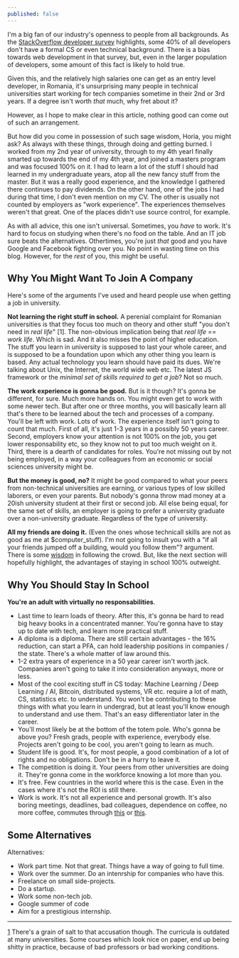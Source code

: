 ```yaml
---
published: false
---
```

I'm a big fan of our industry's openness to people from all backgrounds. As the [StackOverflow developer survey](http://stackoverflow.com/research/developer-survey-2016#developer-profile-education) highlights, some 40% of all developers don't have a formal CS or even technical background. There is a bias towards web development in that survey, but, even in the larger population of developers, some amount of this fact is likely to hold true.

Given this, and the relatively high salaries one can get as an entry level developer, in Romania, it's unsurprising many people in technical universities start working for tech companies sometime in their 2nd or 3rd years. If a degree isn't worth _that_ much, why fret about it?

However, as I hope to make clear in this article, nothing good can come out of such an arrangement.

But how did you come in possession of such sage wisdom, Horia, you might ask? As always with these things, through doing and getting burned. I worked from my 2nd year of university, through to my 4th yearI finally smarted up towards the end of my 4th year, and joined a masters program and was focused 100% on it. I had to learn a lot of the stuff I should had learned in my undergraduate years, atop all the new fancy stuff from the master. But it was a really good experience, and the knowledge I gathered there continues to pay dividends. On the other hand, one of the jobs I had during that time, I don't even mention on my CV. The other is usually not counted by employers as "work experience". The experiences themselves weren't that great. One of the places didn't use source control, for example.

As with all advice, this one isn't universal. Sometimes, you _have_ to work. It's hard to focus on studying when there's no food on the table. And an IT job sure beats the alternatives. Othertimes, you're just _that_ good and you have Google and Facebook fighting over you. No point in wasting time on this blog. However, for the _rest_ of you, this might be useful.

Why You Might Want To Join A Company
---

Here's some of the arguments I've used and heard people use when getting a job in university.

**Not learning the right stuff in school.** A perenial complaint for Romanian universities is that they focus too much on theory and other stuff "you don't need in _real life_" <a name="footnote1">[1]</a>. The non-obvious implication being that _real life == work life_. Which is sad. And it also misses the point of higher education. The stuff you learn in university is supposed to last your whole career, and is supposed to be a foundation upon which any other thing you learn is based. Any actual technology you learn should have paid its dues. We're talking about Unix, the Internet, the world wide web etc. The latest JS framework or the _minimal set of skills required to get a job_? Not so much.

**The work experience is gonna be good.** But is it though? It's gonna be different, for sure. Much more hands on. You might even get to work with some newer tech. But after one or three months, you will basically learn all that's there to be learned about the tech and processes of a company. You'll be left with work. Lots of work.
The experience itself isn't going to count that much. First of all, it's just 1-3 years in a possibly 50 years career. Second, employers know your attention is not 100% on the job, you get lower responsability etc, so they know not to put too much weight on it. Third, there is a dearth of candidates for roles. You're not missing out by not being employed, in a way your colleagues from an economic or social sciences university might be.

**But the money is good, no?** It might be good compared to what your peers from non-technical universities are earning, or various types of low skilled laborers, or even your parents. But nobody's gonna throw mad money at a 20ish university student at their first or second job. All else being equal, for the same set of skills, an employer is going to prefer a university graduate over a non-university graduate. Regardless of the type of university.

**All my friends are doing it.** (Even the ones whose technicall skills are not as good as me at $computer_stuff). I'm not going to insult you with a "if all your friends jumped off a building, would you follow them"? argument. There is some [wisdom](https://en.wikipedia.org/wiki/The_Wisdom_of_Crowds) in following the crowd. But, like the next section will hopefully highlight, the advantages of staying in school 100% outweight. 

Why You Should Stay In School
---

**You're an adult with virtually no responsabilities**. 
- Last time to learn loads of theory. After this, it's gonna be hard to read big heavy books in a concentrated manner. You're gonna have to stay up to date with tech, and learn more practical stuff.
- A diploma is a diploma. There are still certain advantages - the 16% reduction, can start a PFA, can hold leadership positions in companies / the state. There's a whole matter of law around this.
- 1-2 extra years of experience in a 50 year career isn't worth jack. Companies aren't going to take it into consideration anyways, more or less.
- Most of the cool exciting stuff in CS today: Machine Learning / Deep Learning / AI, Bitcoin, distributed systems, VR etc. require a lot of math, CS, statistics etc. to understand. You won't be contributing to these things with what you learn in undergrad, but at least you'll know enough to understand and use them. That's an easy differentiator later in the career.
- You'll most likely be at the bottom of the totem pole. Who's gonna be above you? Fresh grads, people with experience, everybody else. Projects aren't going to be cool, you aren't going to learn as much.
- Student life is good. It's, for most people, a good combination of a lot of rights and no obligations. Don't be in a hurry to leave it.
- The competition is doing it. Your peers from other universities are doing it. They're gonna come in the workforce knowing a lot more than you.
- It's free. Few countries in the world where this is the case. Even in the cases where it's not the ROI is still there.
- Work is work. It's not all experience and personal growth. It's also boring meetings, deadlines, bad colleagues, dependence on coffee, no more coffee, commutes through [this](http://www.hotnews.ro/stiri-administratie_locala-21361934-foto-cauzele-aglomeratiei-infernale-din-metrou-trenurile-nu-mai-fac-fata-intr-oras-paralizat-suprafata-subteran.htm) or [this](http://observator.tv/social/trafic-aglomerat-la-iesirile-din-capitala-trasee-alternative-149882.html).

Some Alternatives
---



Alternatives:
- Work part time. Not that great. Things have a way of going to full time.
- Work over the summer. Do an intenrship for companies who have this.
- Freelance on small side-projects.
- Do a startup.
- Work some non-tech job.
- Google summer of code
- Aim for a prestigious internship.

---

[1](#footnote1) There's a grain of salt to that accusation though. The curricula is outdated at many universities. Some courses which look nice on paper, end up being shitty in practice, because of bad professors or bad working conditions.
